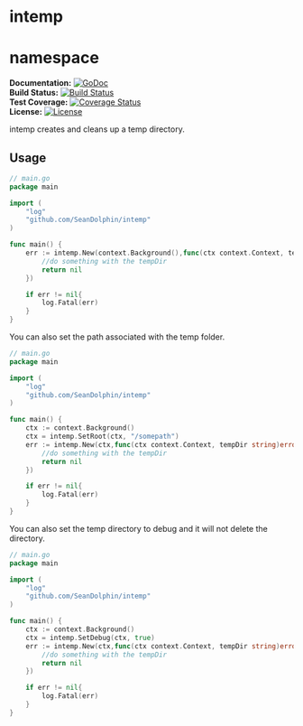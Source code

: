 # intemp

# namespace 

**Documentation:** [![GoDoc](https://godoc.org/github.com/SeanDolphin/intemp?status.png)](http://godoc.org/github.com/SeanDolphin/intemp)  
**Build Status:** [![Build Status](https://travis-ci.org/SeanDolphin/intemp.svg?branch=master)](https://travis-ci.org/SeanDolphin/intemp)  
**Test Coverage:** [![Coverage Status](https://coveralls.io/repos/SeanDolphin/intemp/badge.svg?branch=master)](https://coveralls.io/r/SeanDolphin/intemp?branch=master)  
**License:**       [![License](http://img.shields.io/:license-mit-blue.svg)](http://opensource.org/licenses/MIT)


intemp creates and cleans up a temp directory.

## Usage
~~~ go
// main.go
package main

import (
	"log"
	"github.com/SeanDolphin/intemp"
)

func main() {
	err := intemp.New(context.Background(),func(ctx context.Context, tempDir string)error{
		//do something with the tempDir
		return nil
	})

	if err != nil{
		log.Fatal(err)
	}
}

~~~

You can also set the path associated with the temp folder.

~~~ go
// main.go
package main

import (
	"log"
	"github.com/SeanDolphin/intemp"
)

func main() {
	ctx := context.Background()
	ctx = intemp.SetRoot(ctx, "/somepath")
	err := intemp.New(ctx,func(ctx context.Context, tempDir string)error{
		//do something with the tempDir
		return nil
	})

	if err != nil{
		log.Fatal(err)
	}
}

~~~


You can also set the temp directory to debug and it will not delete the directory.

~~~ go
// main.go
package main

import (
	"log"
	"github.com/SeanDolphin/intemp"
)

func main() {
	ctx := context.Background()
	ctx = intemp.SetDebug(ctx, true)
	err := intemp.New(ctx,func(ctx context.Context, tempDir string)error{
		//do something with the tempDir
		return nil
	})

	if err != nil{
		log.Fatal(err)
	}
}

~~~
